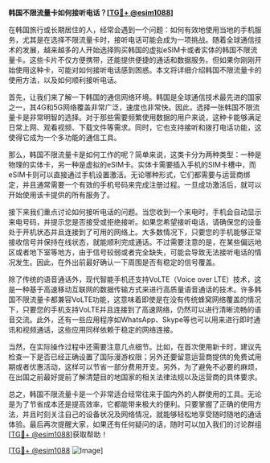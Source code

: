 **韩国不限流量卡如何接听电话？[[TG💪+ @esim1088](https://t.me/s/esim1088)]**

在韩国旅行或长期居住的人，经常会遇到一个问题：如何有效地使用当地的手机服务，尤其是在选择不限流量卡时，接听电话可能会成为一项挑战。随着全球通信技术的发展，越来越多的人开始选择购买韩国的虚拟eSIM卡或者实体的韩国不限流量卡。这些卡片不仅方便携带，还能提供便捷的通话和数据服务。但如果你刚刚开始使用这种卡，可能对如何接听电话感到困惑。本文将详细介绍韩国不限流量卡的使用方法，以及如何顺利接听电话。

首先，让我们来了解一下韩国的通信网络环境。韩国是全球通信技术最先进的国家之一，其4G和5G网络覆盖非常广泛，速度也非常快。因此，选择一张韩国不限流量卡是非常明智的选择。对于那些需要频繁使用数据的用户来说，这种卡能够满足日常上网、观看视频、下载文件等需求。同时，它也支持接听和拨打电话功能，这使得它成为一个多功能的通信工具。

那么，韩国不限流量卡是如何工作的呢？简单来说，这类卡分为两种类型：一种是物理的实体卡，另一种是虚拟的eSIM卡。实体卡需要插入手机的SIM卡槽中，而eSIM卡则可以直接通过手机设置激活。无论哪种形式，它们都需要与运营商绑定，并且通常需要一个有效的手机号码来完成注册过程。一旦成功激活后，就可以开始使用该卡提供的所有服务了。

接下来我们重点讨论如何接听电话的问题。当您收到一个来电时，手机会自动显示来电号码，并提示您是否接受或拒绝接听。如果您希望接听电话，请确保您的设备处于开机状态并且连接到了可用的网络上。大多数情况下，只要您的手机能够正常接收信号并保持在线状态，就能顺利完成通话。不过需要注意的是，在某些偏远地区或者地下室等地方，由于信号较弱或者完全缺失，可能会导致无法接听电话的情况发生。因此，在外出前最好确认一下周围是否有稳定的信号覆盖。

除了传统的语音通话外，现代智能手机还支持VoLTE（Voice over LTE）技术，这是一种基于高速移动互联网的数据传输方式来进行高质量语音通话的技术。许多韩国不限流量卡都兼容VoLTE功能，这意味着即使是在没有传统蜂窝网络覆盖的情况下，只要您的手机支持VoLTE并且连接到了高速网络，仍然可以进行清晰流畅的语音交流。此外，还有一些应用程序如WhatsApp、Skype等也可以用来进行即时通讯和视频通话，这些应用同样依赖于稳定的网络连接。

当然，在实际操作过程中还需要注意几点细节。比如，在首次使用新卡时，建议先检查一下是否已经正确设置了国际漫游权限；另外还要留意运营商提供的免费试用期或者优惠活动，这样可以节省一部分费用开支。另外，为了避免不必要的麻烦，在出国之前最好提前了解清楚目的地国家的相关法律法规以及运营商的具体要求。

总之，韩国不限流量卡是一个非常适合经常往来于国内外的人群使用的工具。无论是为了节省成本还是提高效率，它都能带来极大的便利。只要掌握了正确的使用方法，并且时刻关注自己的设备状况及网络情况，就能够轻松地享受随时随地的通话体验。最后再次提醒大家，如果还有任何疑问的话，随时可以加入我们的讨论群组[[TG💪+ @esim1088](https://t.me/s/esim1088)]获取帮助！

[[TG💪+ @esim1088](https://t.me/s/esim1088) ![Image](https://i.postimg.cc/4NQfJmqS/Snipaste-2025-05-13-00-14-12.png)]
